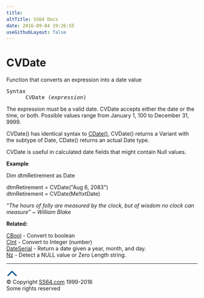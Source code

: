```yaml
---
title:
altTitle: SS64 Docs
date: 2016-09-04 19:26:55
useGithubLayout: false
---
```

<!-- #BeginLibraryItem "/Library/head_access.lbi" --><!-- #EndLibraryItem --><h1>CVDate</h1>
<p> Function that converts an expression into  a date value </p>
<pre>Syntax
      CVDate (<i>expression</i>)</pre>
<p>The expression must be a valid date. CVDate accepts either the date or the time, or both. Possible values range from January 1, 100 to December 31, 9999.</p>
<p>CVDate() has identical syntax to <a href="cdate.html">CDate()</a>, CVDate() returns a Variant with the subtype of Date, CDate() returns an actual Date type.</p>
<p>CVDate is useful in calculated date fields that might contain Null values.</p>
<p><b>Example</b></p>
<p class="code">Dim dtmRetirement as Date </p>
<p class="code">dtmRetirement = CVDate("Aug 6, 2083")<br>
dtmRetirement = CVDate(Me!txtDate)</p>
<p class="quote"><i>“The hours of folly are measured by the clock, but of wisdom no clock can measure” ~ William Blake</i></p>
<p><b>Related:</b></p>
<p><a href="cbool.html">CBool</a> - Convert to boolean <a href="chr.html"><br>
</a><a href="cint.html">CInt</a> - Convert to Integer (number)<br>
<a href="dateserial.html">DateSerial</a> - Return a date given a year, month, and day.<br>
<a href="nz.html">Nz</a> - Detect a NULL value or Zero Length string.</p><!-- #BeginLibraryItem "/Library/foot_access.lbi" --><p>
<!-- access -->

<hr>
<div id="bl" class="footer"><a href="cvdate.html#"><img src="../images/top.png" width="30" height="22" alt="Back to the Top"></a></div>
<div id="br" class="footer, tagline">© Copyright <a href="http://ss64.com/">SS64.com</a> 1999-2016<br>
Some rights reserved</div><!-- #EndLibraryItem -->

